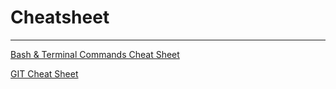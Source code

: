 # Cheatsheet 
____


[Bash & Terminal Commands Cheat Sheet](https://github.com/hakeem235/cheatSheet/blob/main/bash_terminal-commands.md)

[GIT Cheat Sheet](https://github.com/hakeem235/cheatSheet/blob/main/git_cheatsheet.md)

